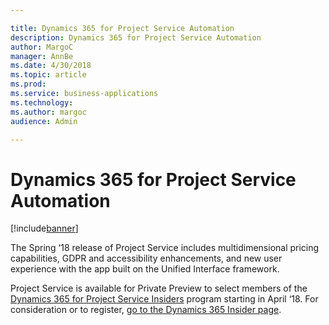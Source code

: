 ```yaml
---

title: Dynamics 365 for Project Service Automation
description: Dynamics 365 for Project Service Automation
author: MargoC
manager: AnnBe
ms.date: 4/30/2018
ms.topic: article
ms.prod: 
ms.service: business-applications
ms.technology: 
ms.author: margoc
audience: Admin

---
```

#  Dynamics 365 for Project Service Automation 




[!include[banner](../../../includes/banner.md)]

The Spring ‘18 release of Project Service includes multidimensional pricing
capabilities, GDPR and accessibility enhancements, and new user experience with
the app built on the Unified Interface framework.

Project Service is available for Private Preview to select members of the
[Dynamics 365 for Project Service
Insiders](https://experience.dynamics.com/insider/campaign/?id=9472cdc9-6fc9-e711-8131-e0071b6ad011)
program starting in April ‘18. For consideration or to register, [go to the
Dynamics 365 Insider page](https://experience.dynamics.com/insider/).
